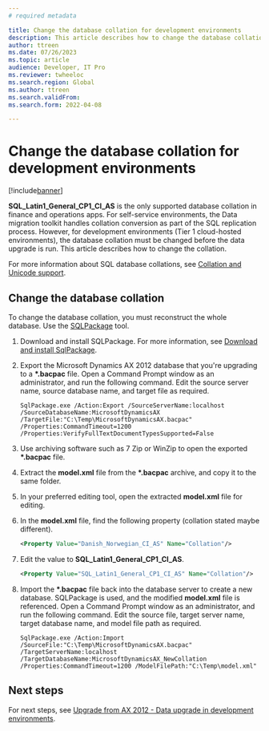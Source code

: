 ```yaml
---
# required metadata

title: Change the database collation for development environments
description: This article describes how to change the database collation for development environments.
author: ttreen 
ms.date: 07/26/2023
ms.topic: article
audience: Developer, IT Pro
ms.reviewer: twheeloc
ms.search.region: Global
ms.author: ttreen
ms.search.validFrom: 
ms.search.form: 2022-04-08

---
```


# Change the database collation for development environments

[!include[banner](../includes/banner.md)]

**SQL\_Latin1\_General\_CP1\_CI\_AS** is the only supported database collation in finance and operations apps. For self-service environments, the Data migration toolkit handles collation conversion as part of the SQL replication process. However, for development environments (Tier 1 cloud-hosted environments), the database collation must be changed before the data upgrade is run. This article describes how to change the collation.

For more information about SQL database collations, see [Collation and Unicode support](/sql/relational-databases/collations/collation-and-unicode-support).

## Change the database collation

To change the database collation, you must reconstruct the whole database. Use the [SQLPackage](/sql/tools/sqlpackage/sqlpackage) tool.

1. Download and install SQLPackage. For more information, see [Download and install SqlPackage](/sql/tools/sqlpackage/sqlpackage-download).
1. Export the Microsoft Dynamics AX 2012 database that you're upgrading to a **\*.bacpac** file. Open a Command Prompt window as an administrator, and run the following command. Edit the source server name, source database name, and target file as required.

    ```
    SqlPackage.exe /Action:Export /SourceServerName:localhost /SourceDatabaseName:MicrosoftDynamicsAX /TargetFile:"C:\Temp\MicrosoftDynamicsAX.bacpac" /Properties:CommandTimeout=1200 /Properties:VerifyFullTextDocumentTypesSupported=False
    ```

1. Use archiving software such as 7 Zip or WinZip to open the exported **\*.bacpac** file.
1. Extract the **model.xml** file from the **\*.bacpac** archive, and copy it to the same folder.
1. In your preferred editing tool, open the extracted **model.xml** file for editing.
1. In the **model.xml** file, find the following property (collation stated maybe different).

    ```XML
    <Property Value="Danish_Norwegian_CI_AS" Name="Collation"/>
    ```

1.  Edit the value to **SQL\_Latin1\_General\_CP1\_CI_AS**.

    ```XML
    <Property Value="SQL_Latin1_General_CP1_CI_AS" Name="Collation"/>
    ```

1. Import the **\*.bacpac** file back into the database server to create a new database. SQLPackage is used, and the modified **model.xml** file is referenced. Open a Command Prompt window as an administrator, and run the following command. Edit the source file, target server name, target database name, and model file path as required.

    ```
    SqlPackage.exe /Action:Import /SourceFile:"C:\Temp\MicrosoftDynamicsAX.bacpac" /TargetServerName:localhost /TargetDatabaseName:MicrosoftDynamicsAX_NewCollation /Properties:CommandTimeout=1200 /ModelFilePath:"C:\Temp\model.xml"
    ```

## Next steps

For next steps, see [Upgrade from AX 2012 - Data upgrade in development environments](data-upgrade-2012.md).
